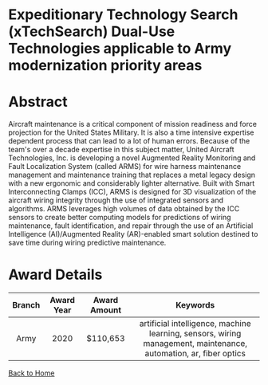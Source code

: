 
Expeditionary Technology Search (xTechSearch) Dual-Use Technologies applicable to Army modernization priority areas
===================================================================================================================

# Abstract


Aircraft maintenance is a critical component of mission readiness and force projection for the United States Military. It is also a time intensive expertise dependent process that can lead to a lot of human errors. Because of the team's over a decade expertise in this subject matter, United Aircraft Technologies, Inc. is developing a novel Augmented Reality Monitoring and Fault Localization System (called ARMS) for wire harness maintenance management and maintenance training that replaces a metal legacy design with a new ergonomic and considerably lighter alternative. Built with Smart Interconnecting Clamps (ICC), ARMS is designed for 3D visualization of the aircraft wiring integrity through the use of integrated sensors and algorithms. ARMS leverages high volumes of data obtained by the ICC sensors to create better computing models for predictions of wiring maintenance, fault identification, and repair through the use of an Artificial Intelligence (AI)/Augmented Reality (AR)-enabled smart solution destined to save time during wiring predictive maintenance.  

# Award Details

|Branch|Award Year|Award Amount|Keywords|
| :---: | :---: | :---: | :---: |
|Army|2020|$110,653|artificial intelligence, machine learning, sensors, wiring management, maintenance, automation, ar, fiber optics|
  
  


[Back to Home](https://github.com/chrischow/dod_sbir_awards/Reports/CC/#1056)
